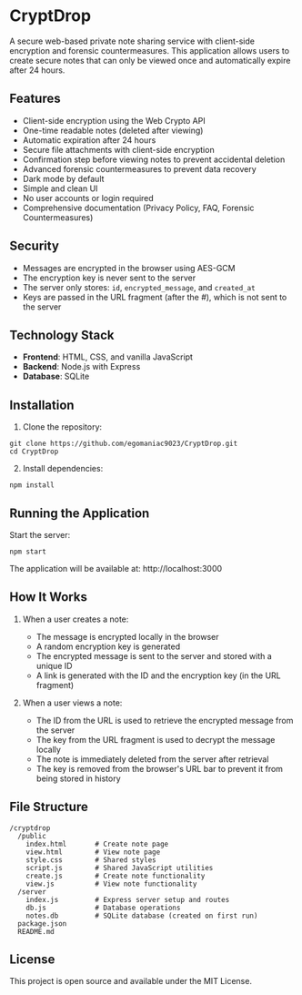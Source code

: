 # CryptDrop

A secure web-based private note sharing service with client-side encryption and forensic countermeasures. This application allows users to create secure notes that can only be viewed once and automatically expire after 24 hours.

## Features

- Client-side encryption using the Web Crypto API
- One-time readable notes (deleted after viewing)
- Automatic expiration after 24 hours
- Secure file attachments with client-side encryption
- Confirmation step before viewing notes to prevent accidental deletion
- Advanced forensic countermeasures to prevent data recovery
- Dark mode by default
- Simple and clean UI
- No user accounts or login required
- Comprehensive documentation (Privacy Policy, FAQ, Forensic Countermeasures)

## Security

- Messages are encrypted in the browser using AES-GCM
- The encryption key is never sent to the server
- The server only stores: `id`, `encrypted_message`, and `created_at`
- Keys are passed in the URL fragment (after the #), which is not sent to the server

## Technology Stack

- **Frontend**: HTML, CSS, and vanilla JavaScript
- **Backend**: Node.js with Express
- **Database**: SQLite

## Installation

1. Clone the repository:
```
git clone https://github.com/egomaniac9023/CryptDrop.git
cd CryptDrop
```

2. Install dependencies:
```
npm install
```

## Running the Application

Start the server:
```
npm start
```

The application will be available at: http://localhost:3000

## How It Works

1. When a user creates a note:
   - The message is encrypted locally in the browser
   - A random encryption key is generated
   - The encrypted message is sent to the server and stored with a unique ID
   - A link is generated with the ID and the encryption key (in the URL fragment)

2. When a user views a note:
   - The ID from the URL is used to retrieve the encrypted message from the server
   - The key from the URL fragment is used to decrypt the message locally
   - The note is immediately deleted from the server after retrieval
   - The key is removed from the browser's URL bar to prevent it from being stored in history

## File Structure

```
/cryptdrop
  /public
    index.html       # Create note page
    view.html        # View note page
    style.css        # Shared styles
    script.js        # Shared JavaScript utilities
    create.js        # Create note functionality
    view.js          # View note functionality
  /server
    index.js         # Express server setup and routes
    db.js            # Database operations
    notes.db         # SQLite database (created on first run)
  package.json
  README.md
```

## License

This project is open source and available under the MIT License.
